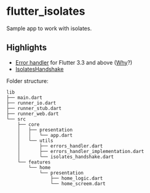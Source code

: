 # flutter_isolates

Sample app to work with isolates.

## Highlights
* [Error handler](lib/src/core/utils/errors_handler.dart) for Flutter 3.3 and above ([Why](https://docs.flutter.dev/testing/errors)?)
* [IsolatesHandshake](lib/src/core/utils/isolates_handshake.dart)

Folder structure:
```
lib
├── main.dart
├── runner_io.dart
├── runner_stub.dart
├── runner_web.dart
└── src
    ├── core
    │   ├── presentation
    │   │   └── app.dart
    │   └── utils
    │       ├── errors_handler.dart
    │       ├── errors_handler_implementation.dart
    │       └── isolates_handshake.dart
    └── features
        └── home
            └── presentation
                ├── home_logic.dart
                └── home_screem.dart
```